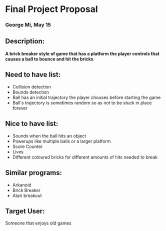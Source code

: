 # Final Project Proposal
### George Mi, May 15
 
## **Description:**
#### A brick breaker style of game that has a platform the player controls that causes a ball to bounce and hit the bricks

## **Need to have list:**
- Collision detection
- Bounds detection
- Ball has an initial trajectory the player chooses before starting the game
- Ball's trajectory is sometimes random so as not to be stuck in place forever

## **Nice to have list:**
- Sounds when the ball hits an object
- Powerups like multiple balls or a larger platform
- Score Counter
- Lives
- Different coloured bricks for different amounts of hits needed to break

## **Similar programs:**
- Arkanoid
- Brick Breaker
- Atari breakout

## **Target User:**
Someone that enjoys old games